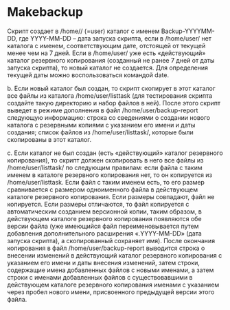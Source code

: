 
<h1>Makebackup</h1>
Скрипт создает в /home/<username>/ (<username>=user)
каталог с именем Backup-YYYYMM-DD,
где YYYY-MM-DD – дата запуска скрипта, если в
/home/user/ нет каталога с именем, соответствующим дате,
отстоящей от текущей менее чем на 7 дней. Если в /home/user/
уже есть «действующий» каталог резервного копирования
(созданный не ранее 7 дней от даты запуска скрипта), то новый
каталог не создается. Для определения текущей даты можно
воспользоваться командой date.

b. Если новый каталог был создан, то скрипт скопирует в этот каталог
все файлы из каталога /home/user/listtask (для тестирования
скрипта создайте такую директорию и набор файлов в ней). После
этого скрипт выведет в режиме дополнения в файл
/home/user/backup-report следующую информацию: строка
со сведениями о создании нового каталога с резервными копиями с
указанием его имени и даты создания; список файлов из /home/user/listtask/,
которые были скопированы в этот каталог.

c. Если каталог не был создан (есть «действующий» каталог
резервного копирования), то скрипт должен скопировать в него все
файлы из /home/user/listtask/ по следующим правилам: если
файла с таким именем в каталоге резервного копирования нет, то он
копируется из /home/user/listtask. Если файл с таким именем
есть, то его размер сравнивается с размером одноименного файла в
действующем каталоге резервного копирования. Если размеры
совпадают, файл не копируется. Если размеры отличаются, то файл
копируется c автоматическим созданием версионной копии, таким
образом, в действующем каталоге резервного копирования
появляются обе версии файла (уже имеющийся файл
переименовывается путем добавления дополнительного
расширения «.YYYY-MM-DD» (дата запуска скрипта), а
скопированный сохраняет имя). После окончания копирования в
файл /home/user/backup-report выводится строка о
внесении изменений в действующий каталог резервного
копирования с указанием его имени и даты внесения изменений,
затем строки, содержащие имена добавленных файлов с новыми
именами, а затем строки с именами добавленных файлов с
существовавшими в действующем каталоге резервного
копирования именами с указанием через пробел нового имени,
присвоенного предыдущей версии этого файла.
